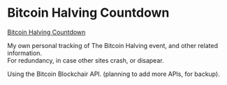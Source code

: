 # Bitcoin Halving Countdown

<a href="https://bitcoin-halving-countdown.pages.dev/">Bitcoin Halving Countdown</a>

My own personal tracking of The Bitcoin Halving event, and other related information. <br>
For redundancy, in case other sites crash, or disapear.

Using the Bitcoin Blockchair API. (planning to add more APIs, for backup).

